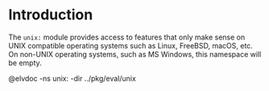 <!-- toc -->

# Introduction

The `unix:` module provides access to features that only make sense
on UNIX compatible operating systems such as Linux, FreeBSD, macOS,
etc. On non-UNIX operating systems, such as MS Windows, this namespace
will be empty.

@elvdoc -ns unix: -dir ../pkg/eval/unix
